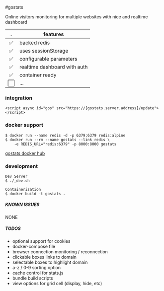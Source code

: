 #gostats

Online visitors monitoring for multiple websites with nice and realtime dashboard

|   .   | features                     |
| :---: | ---------------------------- |
|   ✅   | backed redis                 |
|   ✅   | uses sessionStorage          |
|   ✅   | configurable parameters      |
|   ✅   | realtime dashboard with auth |
|   ✅   | container ready              |
|  ⬜️   | ...                          |

### integration
```
<script async id="gos" src="https://[gostats.server.address]/update"></script>
```

### docker support
```
$ docker run --name redis -d -p 6379:6379 redis:alpine 
$ docker run --rm --name gostats --link redis \
    -e REDIS_URL="redis:6379" -p 8000:8000 gostats
```
[gostats docker hub](https://hub.docker.com/r/neaplus/gostats)

### development
```
Dev Server
$ ./_dev.sh

Containerization
$ docker build -t gostats .
```

##### KNOWN ISSUES
NONE

##### TODOS
- optional support for cookies
- docker-compose file
- browser connection monitoring / reconnection
- clickable boxes links to domain
- selectable boxes to highlight domain
- a-z / 0-9 sorting option
- cache control for stats.js
- bundle build scripts
- view options for grid cell (display, hide, etc)
